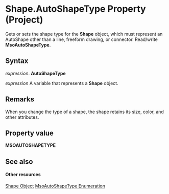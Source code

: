 
# Shape.AutoShapeType Property (Project)
Gets or sets the shape type for the  **Shape** object, which must represent an AutoShape other than a line, freeform drawing, or connector. Read/write **MsoAutoShapeType**.

## Syntax

 _expression_. **AutoShapeType**

 _expression_ A variable that represents a **Shape** object.


## Remarks

When you change the type of a shape, the shape retains its size, color, and other attributes.


## Property value

 **MSOAUTOSHAPETYPE**


## See also


#### Other resources


[Shape Object](d2b32bcd-5595-a4a7-9772-feb25fd0103a.md)
[MsoAutoShapeType Enumeration](http://msdn.microsoft.com/en-us/library/office/ff862770%28v=office.15%29)